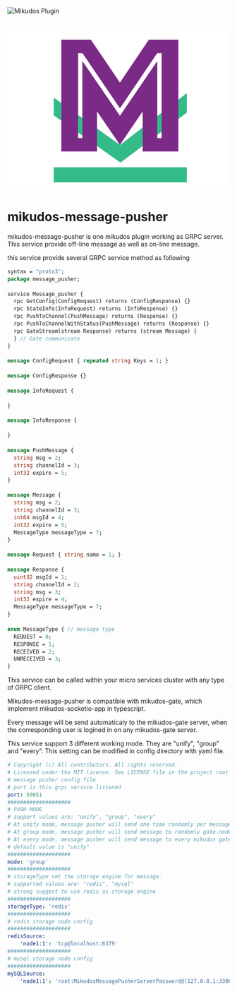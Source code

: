 ![Mikudos Plugin](https://img.shields.io/badge/MIKUDOS-Plugin-orange?style=for-the-badge&logo=appveyor)

# [![Mikudos](https://raw.githubusercontent.com/mikudos/doc/master/mikudos-logo.png)](https://mikudos.github.io/doc)

# mikudos-message-pusher

mikudos-message-pusher is one mikudos plugin working as GRPC server. This service provide off-line message as well as on-line message.

this service provide several GRPC service method as following

```protobuf
syntax = "proto3";
package message_pusher;

service Message_pusher {
  rpc GetConfig(ConfigRequest) returns (ConfigResponse) {}
  rpc StateInfo(InfoRequest) returns (InfoResponse) {}
  rpc PushToChannel(PushMessage) returns (Response) {}
  rpc PushToChannelWithStatus(PushMessage) returns (Response) {}
  rpc GateStream(stream Response) returns (stream Message) {
  } // Gate communicate
}

message ConfigRequest { repeated string Keys = 1; }

message ConfigResponse {}

message InfoRequest {

}

message InfoResponse {

}

message PushMessage {
  string msg = 2;
  string channelId = 3;
  int32 expire = 5;
}

message Message {
  string msg = 2;
  string channelId = 3;
  int64 msgId = 4;
  int32 expire = 5;
  MessageType messageType = 7;
}

message Request { string name = 1; }

message Response {
  uint32 msgId = 1;
  string channelId = 2;
  string msg = 3;
  int32 expire = 4;
  MessageType messageType = 7;
}

enum MessageType { // message type
  REQUEST = 0;
  RESPONSE = 1;
  RECEIVED = 2;
  UNRECEIVED = 3;
}

```

This service can be called within your micro services cluster with any type of GRPC client.

Mikudos-message-pusher is compatible with mikudos-gate, which implement mikudos-socketio-app in typescript.

Every message will be send automaticaly to the mikudos-gate server, when the corresponding user is logined in on any mikudos-gate server.

This service support 3 different working mode. They are "unify", "group" and "every". This setting can be modified in config directory with yaml file.

```yaml
# Copyright (c) All contributors. All rights reserved.
# Licensed under the MIT license. See LICENSE file in the project root for full license information.
# message pusher config file
# port is this grpc serivce listened
port: 50051
####################
# PUSH MODE
# support values are: "unify", "group", "every"
# At unify mode, message pusher will send one time randomly per message, this mode passt to the unify adapted mikudos gate
# At group mode, message pusher will send message to randomly gate-node in every group use the groupId value keyed with group in META_DATA, which is send with from mikudos gate.
# At every mode, message pusher will send message to every mikudos gate, which is connected to the message pusher service.
# default value is "unify"
####################
mode: 'group'
####################
# storageType set the storage engine for message.
# supported values are: "redis", "mysql"
# strong suggest to use redis as storage engine
####################
storageType: 'redis'
####################
# redis storage node config
####################
redisSource:
    'node1:1': 'tcp@localhost:6379'
####################
# mysql storage node config
####################
mySQLSource:
    'node1:1': 'root:MikudosMessagePusherServerPassword@(127.0.0.1:3306)/mikudos_message_pusher?parseTime=true&loc=Local&charset=utf8'
```

